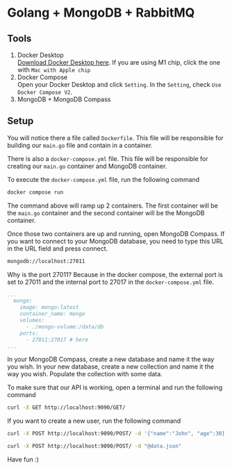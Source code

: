 # Golang + MongoDB + RabbitMQ

## Tools
1. Docker Desktop \
   [Download Docker Desktop here](https://docs.docker.com/desktop/mac/install/).
   If you are using M1 chip, click the one with `Mac with Apple chip`
2. Docker Compose \
   Open your Docker Desktop and click `Setting`. In the `Setting`, check `Use Docker Compose V2`.
3. MongoDB + MongoDB Compass


## Setup

You will notice there a file called `Dockerfile`. This file will be responsible for building our `main.go` file 
and contain in a container.

There is also a `docker-compose.yml` file. This file will be responsible for creating our `main.go` container and MongoDB container.

To execute the `docker-compose.yml` file, run the following command

```bash 
docker compose run
```

The command above will ramp up 2 containers. The first container will be the `main.go` container and the second container will be the MongoDB container.

Once those two containers are up and running, open MongoDB Compass. If you want to connect to your MongoDB database, you need to type this URL in the URL field and press connect.

```bash
mongodb://localhost:27011
```

Why is the port 27011? Because in the docker compose, the external port is set to 27011 and the internal port to 27017 in the `docker-compose.yml` file.

```yaml
...
  mongo:
    image: mongo:latest
    container_name: mongo
    volumes:
      - ./mongo-volume:/data/db
    ports:
      - 27011:27017 # here
...
```

In your MongoDB Compass, create a new database and name it the way you wish. In your new database, create a new collection and name it the way you wish. Populate the collection with some data.

To make sure that our API is working, open a terminal and run the following command

```bash
curl -X GET http://localhost:9090/GET/
```

If you want to create a new user, run the following command

```bash
curl -X POST http://localhost:9090/POST/ -d '{"name":"John", "age":30}'

curl -X POST http://localhost:9090/POST/ -d "@data.json"
```

Have fun :)


